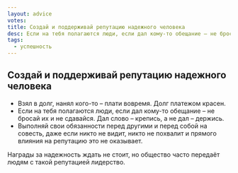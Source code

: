 ```yaml
---
layout: advice
votes:
title: Создай и поддерживай репутацию надежного человека
desc: Если на тебя полагаются люди, если дал кому-то обещание – не бросай их и не сдавайся. Дал слово – крепись, а не дал – держись.
tags:
  - успешность
---
```


## Создай и поддерживай репутацию надежного человека

- Взял в долг, нанял кого-то – плати вовремя. Долг платежом красен.
- Если на тебя полагаются люди, если дал кому-то обещание – не бросай их и не сдавайся. Дал слово – крепись, а не дал – держись.
- Выполняй свои обязанности перед другими и перед собой на совесть, даже если никто не видит, никто не похвалит и прямого влияния на репутацию это не оказывает.

Награды за надежность ждать не стоит, но общество часто передаёт людям с такой репутацией лидерство.
